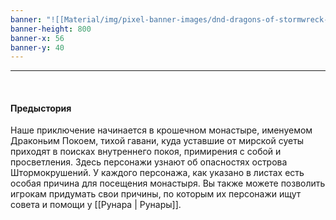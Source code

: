 ```yaml
---
banner: "![[Material/img/pixel-banner-images/dnd-dragons-of-stormwreck-isle-review-dragon-meets-party.jpg]]"
banner-height: 800
banner-x: 56
banner-y: 40
---
```

***

&nbsp;
#### **Предыстория**

Наше приключение начинается в крошечном монастыре, именуемом Драконьим Покоем, тихой гавани, куда уставшие от мирской суеты приходят в поисках внутреннего покоя, примирения с собой и просветления. Здесь персонажи узнают об опасностях острова Штормокрушений. У каждого персонажа, как указано в листах есть особая причина для посещения монастыря. Вы также можете позволить игрокам придумать свои причины, по которым их персонажи ищут совета и помощи у [[Рунара | Рунары]].